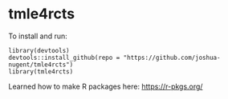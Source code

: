 # tmle4rcts

To install and run:

```
library(devtools)
devtools::install_github(repo = "https://github.com/joshua-nugent/tmle4rcts")
library(tmle4rcts)
```

Learned how to make R packages here: https://r-pkgs.org/